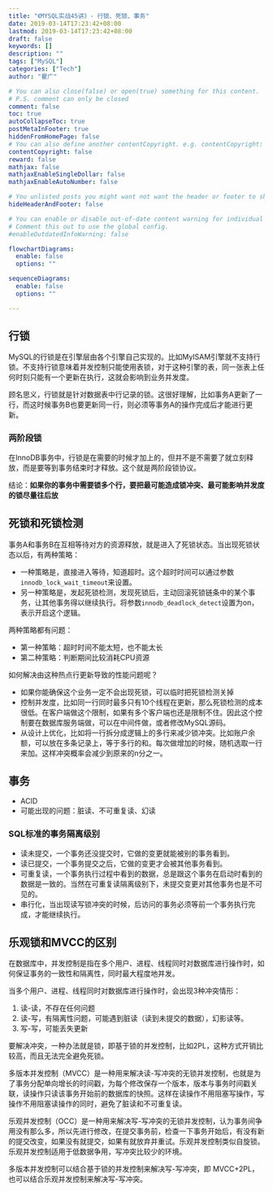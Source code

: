```yaml
---
title: "《MYSQL实战45讲》- 行锁、死锁、事务"
date: 2019-03-14T17:23:42+08:00
lastmod: 2019-03-14T17:23:42+08:00
draft: false
keywords: []
description: ""
tags: ["MySQL"]
categories: ["Tech"]
author: "瞿广"

# You can also close(false) or open(true) something for this content.
# P.S. comment can only be closed
comment: false
toc: true
autoCollapseToc: true
postMetaInFooter: true
hiddenFromHomePage: false
# You can also define another contentCopyright. e.g. contentCopyright: "This is another copyright."
contentCopyright: false
reward: false
mathjax: false
mathjaxEnableSingleDollar: false
mathjaxEnableAutoNumber: false

# You unlisted posts you might want not want the header or footer to show
hideHeaderAndFooter: false

# You can enable or disable out-of-date content warning for individual post.
# Comment this out to use the global config.
#enableOutdatedInfoWarning: false

flowchartDiagrams:
  enable: false
  options: ""

sequenceDiagrams: 
  enable: false
  options: ""

---
```


<!--more-->




## 行锁

MySQL的行锁是在引擎层由各个引擎自己实现的。比如MyISAM引擎就不支持行锁。不支持行锁意味着并发控制只能使用表锁，对于这种引擎的表，同一张表上任何时刻只能有一个更新在执行，这就会影响到业务并发度。

顾名思义，行锁就是针对数据表中行记录的锁。这很好理解，比如事务A更新了一行，而这时候事务B也要更新同一行，则必须等事务A的操作完成后才能进行更新。

### 两阶段锁

在InnoDB事务中，行锁是在需要的时候才加上的，但并不是不需要了就立刻释放，而是要等到事务结束时才释放。这个就是两阶段锁协议。

结论：**如果你的事务中需要锁多个行，要把最可能造成锁冲突、最可能影响并发度的锁尽量往后放**

## 死锁和死锁检测

事务A和事务B在互相等待对方的资源释放，就是进入了死锁状态。当出现死锁状态以后，有两种策略：

- 一种策略是，直接进入等待，知道超时。这个超时时间可以通过参数`innodb_lock_wait_timeout`来设置。
- 另一种策略是，发起死锁检测，发现死锁后，主动回滚死锁链条中的某个事务，让其他事务得以继续执行。将参数`innodb_deadlock_detect`设置为on，表示开启这个逻辑。

两种策略都有问题：

- 第一种策略：超时时间不能太短，也不能太长
- 第二种策略：判断期间比较消耗CPU资源

如何解决由这种热点行更新导致的性能问题呢？

  - 如果你能确保这个业务一定不会出现死锁，可以临时把死锁检测关掉
  - 控制并发度，比如同一行同时最多只有10个线程在更新，那么死锁检测的成本很低。在客户端做这个限制，如果有多个客户端也还是限制不住。因此这个控制要在数据库服务端做，可以在中间件做，或者修改MySQL源码。
  - 从设计上优化，比如将一行拆分成逻辑上的多行来减少锁冲突。比如账户余额，可以放在多条记录上，等于多行的和。每次做增加的时候，随机选取一行来加。这样冲突概率会减少到原来的n分之一。

## 事务

 - ACID
 - 可能出现的问题：脏读、不可重复读、幻读

### SQL标准的事务隔离级别

 - 读未提交，一个事务还没提交时，它做的变更就能被别的事务看到。
 - 读已提交，一个事务提交之后，它做的变更才会被其他事务看到。
 - 可重复读，一个事务执行过程中看到的数据，总是跟这个事务在启动时看到的数据是一致的。当然在可重复读隔离级别下，未提交变更对其他事务也是不可见的。
 - 串行化，当出现读写锁冲突的时候，后访问的事务必须等前一个事务执行完成，才能继续执行。


## 乐观锁和MVCC的区别

在数据库中，并发控制是指在多个用户、进程、线程同时对数据库进行操作时，如何保证事务的一致性和隔离性，同时最大程度地并发。

当多个用户、进程、线程同时对数据库进行操作时，会出现3种冲突情形：

1. 读-读，不存在任何问题
2. 读-写，有隔离性问题，可能遇到脏读（读到未提交的数据），幻影读等。
3. 写-写，可能丢失更新

要解决冲突，一种办法就是锁，即基于锁的并发控制，比如2PL，这种方式开销比较高，而且无法完全避免死锁。

多版本并发控制（MVCC）是一种用来解决读-写冲突的无锁并发控制，也就是为了事务分配单向增长的时间戳，为每个修改保存一个版本，版本与事务时间戳关联，读操作只读该事务开始前的数据库的快照。这样在读操作不用阻塞写操作，写操作不用阻塞读操作的同时，避免了脏读和不可重复读。

乐观并发控制（OCC）是一种用来解决写-写冲突的无锁并发控制，认为事务间争用没有那么多，所以先进行修改，在提交事务前，检查一下事务开始后，有没有新的提交改变，如果没有就提交，如果有就放弃并重试。乐观并发控制类似自旋锁。乐观并发控制适用于低数据争用，写冲突比较少的环境。

多版本并发控制可以结合基于锁的并发控制来解决写-写冲突，即 MVCC+2PL，也可以结合乐观并发控制来解决写-写冲突。


